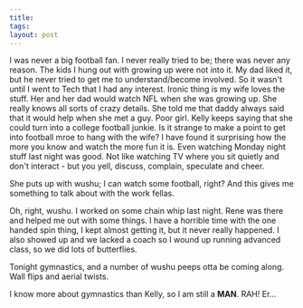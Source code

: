 ```yaml
---
title: 
tags: 
layout: post
---
```

I was never a big football fan.  I never really tried to be; there was never any reason.  The kids I hung out with growing up were not into it.  My dad liked it, but he never tried to get me to understand/become involved.  So it wasn't until I went to Tech that I had any interest.  Ironic thing is my wife loves the stuff. Her and her dad would watch NFL when she was growing up.  She really knows all sorts of crazy details.  She told me that daddy always said that it would help when she met a guy.  Poor girl.  Kelly keeps saying that she could turn into a college football junkie.  Is it strange to make a point to get into football mroe to hang with the wife?  I have found it surprising how the more you know and watch the more fun it is.  Even watching Monday night stuff last night was good.  Not like watching TV where you sit quietly and don't interact - but you yell, discuss, complain, speculate and cheer.  



She puts up with wushu; I can watch some football, right?  And this gives me something to talk about with the work fellas.



Oh, right, wushu.  I worked on some chain whip last night.  Rene was there and helped me out with some things.  I have a horrible time with the one handed spin thing, I kept almost getting it, but it never really happened. I also showed up and we lacked a coach so I wound up running advanced class, so we did lots of butterflies. 



Tonight gymnastics, and a number of wushu peeps otta be coming along.  Wall flips and aerial twists.  



I know more about gymnastics than Kelly, so I am still a **MAN**.  RAH!      Er...
